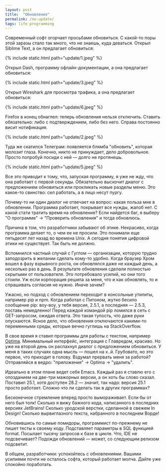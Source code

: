 ```yaml
---
layout: post
title:  "Обновления"
permalink: /no-update/
tags: life programming
---
```


Современный софт огорчает просьбами обновиться. С какой-то поры этой заразы стало так много, что не знаешь, куда деваться. Открыл Siblime Text, а он предлагает обновиться:

{% include static.html path="update/1.jpeg" %}

Открыл Dash, программу офлайн-документации, а она предлагает обновиться:

{% include static.html path="update/3.jpeg" %}

Открыл Wireshark для просмотра трафика, а она предлагает обновиться:

{% include static.html path="update/6.jpeg" %}

Firefox в конец обнаглел: теперь обновления нельзя отключить. Ставить обязательно: либо с подтверждением, либо без него. Справа постоянно висит нотификация.

{% include static.html path="update/2.jpeg" %}

Туда же скатился Телеграм: появляется блямба "обновить", которая молозит глаза. Конечно, никто не принуждает, дело добровольное. Просто попробуй посиди с ней — долго не протянешь.

{% include static.html path="update/5.jpeg" %}

Все это приводит к тому, что, запуская программу, я уже не жду, что она работает с первой секунды. Обязательно выскочит диалог с предложением обновиться или прокликать новые разделы меню. Это какое-то свинство: сел работать, а в лицо несут пургу.

Почему-то ни один диалог не отвечает на вопрос: какая польза мне в обновлении. Программа работает, покрывает все нужды, жалоб нет. С какой стати тратить время на обновление? Если найдется баг, я выберу "О программе" &rarr; "Проверить обновления" и тогда обновлюсь.

Причина в том, что разработчики забывают об этике. Некрасиво, когда программа делает то, о чем ее не просили. Это понимали еще пятьдесят лет назад во времена Unix. А сегодня понятия цифровой этики не существует. Так быть не должно.

Вспомнился частный случай с Гуглом — организации, которую трудно заподозрить в желании сделать кому-то удобно. Когда браузер Хром вошел в фазу взрывного роста, он обновлялся даже не каждый день, а несколько раз в день. В результате обновления сделали полностью скрытыми от пользователя. Это потребовало усилий, но они того стоили. Уж если корпорация решила за меня, что и как обновлять, то и спрашивать согласия не нужно. Иначе зачем?

Ужасно, но подход с обновлением переходит в консольные утилиты, например pip и npm. Когда работал с Питоном, жутко бесило сообщение pip: воу-воу, у тебя версия, 2.5.1, а последняя — 2.5.3, поставь немедленно! Перед каждой командой pip ломился в сеть с GET-запросом, ожидая ответа. Это такая тупость, что даже руки опускаются. Ясное дело, что обновления отключаются какими-то переменными среды, которые вечно гуглишь на StackOverflow.

[optima]: https://getoptima.ru/

В свое время я ставил программы для работы с текстом, например [Optima][optima]. Минимальный интерфейс, интеграция с Главредом, красиво. Но уже на второй день он распахнул диалог с предложением обновиться. У меня в таких случаях одна мысль — пошел на х..й. Грубовато, но это первое, что приходит в голову. Вздумал прервать меня за работой? Отправляйся в ведро: "приложения" &rarr; Optima &rarr; "удалить".

Идеально в этом плане ведет себя Emacs. Каждый раз я ставлю его с опозданием на две-три мажорных версии, а он хоть бы слово сказал. Поставил 25.1, хотя доступен 28.2 — значит, так надо: версия 25.1 просто работает. Сложно что ли сделать так в других программах?

Бесконечное стремление вперед просто вымораживает. Если бы от него был толк! Сколько я вижу бажного кода, написанного в последних версиях JetBrains! Сколько уродской верстки, сделанной в свежем In Design! Сколько вырвиглазного текста, набранного в последнем Ворде!

Обновившись по самые помидоры, программист по-прежнему не пишет тесты к своему коду. Подставляет параметры в SQL функцией format. Посылает тысячу запросов к базе в цикле. Что, IDE не подсвечивает? Подожди обновлений — может, со следующим релизом подсветит.

В общем, разработчики: успокойтесь с обновлениями. Вашими усилиями почти не осталось софта, который работает молча. Дайте уже спокойно поработать.
